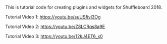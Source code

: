 This is tutorial code for creating plugins and widgets for Shuffleboard 2018.  

Tutorial Video 1: https://youtu.be/suUSfivl3Og

Tutorial Video 2: https://youtu.be/Z8LCRqs8a9E

Tutorial Video 3: https://youtu.be/12kJ4ET6_x0

